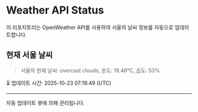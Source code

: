 
# Weather API Status

이 리포지토리는 OpenWeather API를 사용하여 서울의 날씨 정보를 자동으로 업데이트합니다.

## 현재 서울 날씨
> 서울의 현재 날씨: overcast clouds, 온도: 19.46°C, 습도: 53%

⏳ 업데이트 시간: 2025-10-23 07:19:49 (UTC)

---
자동 업데이트 봇에 의해 관리됩니다.
